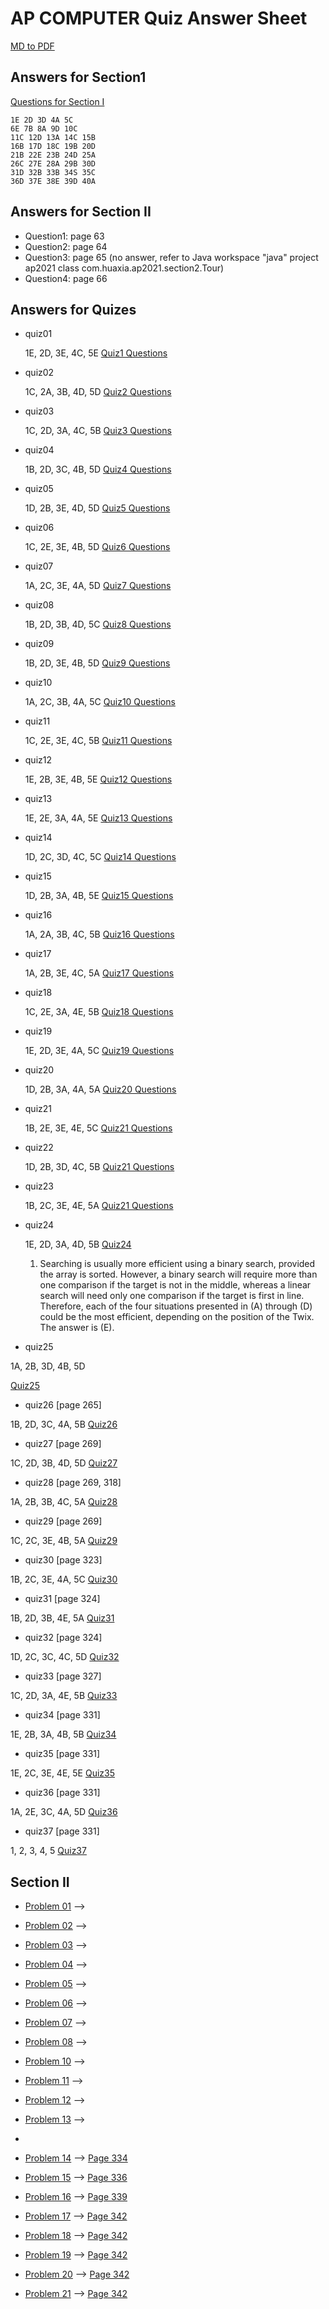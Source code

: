 # AP COMPUTER Quiz Answer Sheet

[MD to PDF](https://cloudconvert.com/md-to-pdf)

## Answers for Section1
[Questions for Section I](section1.md)

```
1E 2D 3D 4A 5C 
6E 7B 8A 9D 10C 
11C 12D 13A 14C 15B 
16B 17D 18C 19B 20D 
21B 22E 23B 24D 25A 
26C 27E 28A 29B 30D 
31D 32B 33B 34S 35C 
36D 37E 38E 39D 40A 
```
## Answers for Section II
* Question1: page 63
* Question2: page 64
* Question3: page 65 (no answer, refer to Java workspace "java" project ap2021 class com.huaxia.ap2021.section2.Tour)
* Question4: page 66
  
## Answers for Quizes
* quiz01
 
    1E, 2D, 3E, 4C, 5E
    [Quiz1 Questions](quiz01.md)
* quiz02
 
    1C, 2A, 3B, 4D, 5D
    [Quiz2 Questions](quiz2.md)
* quiz03
 
    1C, 2D, 3A, 4C, 5B
    [Quiz3 Questions](quiz3.md)
* quiz04
 
    1B, 2D, 3C, 4B, 5D
    [Quiz4 Questions](quiz4.md)
* quiz05
 
    1D, 2B, 3E, 4D, 5D
    [Quiz5 Questions](quiz5.md)
* quiz06
 
    1C, 2E, 3E, 4B, 5D
    [Quiz6 Questions](quiz6.md)
* quiz07
 
    1A, 2C, 3E, 4A, 5D
    [Quiz7 Questions](quiz7.md)
* quiz08
 
    1B, 2D, 3B, 4D, 5C
    [Quiz8 Questions](quiz8.md)
* quiz09
 
    1B, 2D, 3E, 4B, 5D
    [Quiz9 Questions](quiz9.md)
* quiz10
 
    1A, 2C, 3B, 4A, 5C
    [Quiz10 Questions](quiz10.md)

 * quiz11
 
    1C, 2E, 3E, 4C, 5B
    [Quiz11 Questions](quiz11.md)

* quiz12
 
    1E, 2B, 3E, 4B, 5E
    [Quiz12 Questions](quiz12.md)

* quiz13
 
    1E, 2E, 3A, 4A, 5E
    [Quiz13 Questions](quiz13.md)

* quiz14
 
    1D, 2C, 3D, 4C, 5C
    [Quiz14 Questions](quiz14.md)

* quiz15
 
    1D, 2B, 3A, 4B, 5E
    [Quiz15 Questions](quiz15.md)

* quiz16
 
    1A, 2A, 3B, 4C, 5B
    [Quiz16 Questions](quiz16.md)

* quiz17
 
    1A, 2B, 3E, 4C, 5A
    [Quiz17 Questions](quiz17.md)
    
* quiz18
 
    1C, 2E, 3A, 4E, 5B
    [Quiz18 Questions](quiz18.md)
    
* quiz19
 
    1E, 2D, 3E, 4A, 5C
    [Quiz19 Questions](quiz19.md)

* quiz20
 
    1D, 2B, 3A, 4A, 5A
    [Quiz20 Questions](quiz20.md)

* quiz21
 
    1B, 2E, 3E, 4E, 5C
    [Quiz21 Questions](quiz21.md)

* quiz22
 
    1D, 2B, 3D, 4C, 5B
    [Quiz21 Questions](quiz22.md)

* quiz23
 
    1B, 2C, 3E, 4E, 5A
    [Quiz21 Questions](quiz23.md)

* quiz24
  
  1E, 2D, 3A, 4D, 5B
  [Quiz24 ](quiz24.md)

  1. Searching is usually more efficient using a binary search, provided the array is sorted. However, a binary search will require more than one comparison if the target is not in the middle, whereas a linear search will need only one comparison if the target is first in line. Therefore, each of the four situations presented in (A) through (D) could be the most efficient, depending on the position of the Twix. The answer is (E).

* quiz25

1A, 2B, 3D, 4B, 5D

[Quiz25](quiz25.md)

* quiz26 [page 265]
  
1B, 2D, 3C, 4A, 5B
[Quiz26](quiz26.md)

* quiz27 [page 269]
  
1C, 2D, 3B, 4D, 5D
[Quiz27](quiz27.md)

* quiz28 [page 269, 318]
  
1A, 2B, 3B, 4C, 5A
[Quiz28](quiz28.md)

* quiz29 [page 269]
  
1C, 2C, 3E, 4B, 5A
[Quiz29](quiz29.md)

* quiz30 [page 323]
  
1B, 2C, 3E, 4A, 5C
[Quiz30](quiz30.md)

* quiz31 [page 324]
  
1B, 2D, 3B, 4E, 5A
[Quiz31](quiz31.md)

* quiz32 [page 324]
  
1D, 2C, 3C, 4C, 5D
[Quiz32](quiz32.md)

* quiz33 [page 327]
  
1C, 2D, 3A, 4E, 5B
[Quiz33](quiz33.md)

* quiz34 [page 331]
  
1E, 2B, 3A, 4B, 5B
[Quiz34](quiz34.md)

* quiz35 [page 331]
  
1E, 2C, 3E, 4E, 5E
[Quiz35](quiz35.md)

* quiz36 [page 331]
  
1A, 2E, 3C, 4A, 5D
[Quiz36](quiz36.md)

* quiz37 [page 331]
  
1, 2, 3, 4, 5
[Quiz37](quiz37.md)

## Section II 
* [Problem 01](sectionII-01.md) ⟶ [](../ap2021/src/section2/Experiment.java)
* [Problem 02](sectionII-02.md) ⟶ [](../ap2021/src/section2/WordSet.java)
* [Problem 03](sectionII-03.md) ⟶ [](../ap2021/src/section2/Tournament.java)
* [Problem 04](sectionII-04.md) ⟶ [](../ap2021/src/section2/HungryChameleon.java)
* [Problem 05](sectionII-05.md) ⟶ [](../ap2021/src/section2/DiceSimulation.java)
* [Problem 06](sectionII-06.md) ⟶ [](../ap2021/src/section2/CalorieCount.java)
* [Problem 07](sectionII-07.md) ⟶ [](../ap2021/src/section2/TravelPlan.java)
* [Problem 08](sectionII-08.md) ⟶ [](../ap2021/src/section2/SeatingChart.java)

* [Problem 10](sectionII-10.md) ⟶ [](../ap2021/src/section2/FrogsSimulation.java)
* [Problem 11](sectionII-11.md) ⟶ [](../ap2021/src/section2/WordPairList.java)
* [Problem 12](sectionII-12.md) ⟶ [](../ap2021/src/section2/CodeWordChecker.java)
* [Problem 13](sectionII-13.md) ⟶ [](../ap2021/src/section2/ArrayTester.java)
* 
* [Problem 14](sectionII-14.md) ⟶ [Page 334](../ap2021/src/section2/Problem14.java)
* [Problem 15](sectionII-15.md) ⟶ [Page 336](../ap2021/src/section2/Problem15.java)
* [Problem 16](sectionII-16.md) ⟶ [Page 339](../ap2021/src/section2/Problem16.java)
* [Problem 17](sectionII-17.md) ⟶ [Page 342](../ap2021/src/section2/Problem17.java)
* [Problem 18](sectionII-18.md) ⟶ [Page 342](../ap2021/src/section2/Problem18.java)
* [Problem 19](sectionII-19.md) ⟶ [Page 342](../ap2021/src/section2/Problem19.java)
* [Problem 20](sectionII-20.md) ⟶ [Page 342](../ap2021/src/section2/Problem20.java)
* [Problem 21](sectionII-21.md) ⟶ [Page 342](../ap2021/src/section2/Problem21.java)